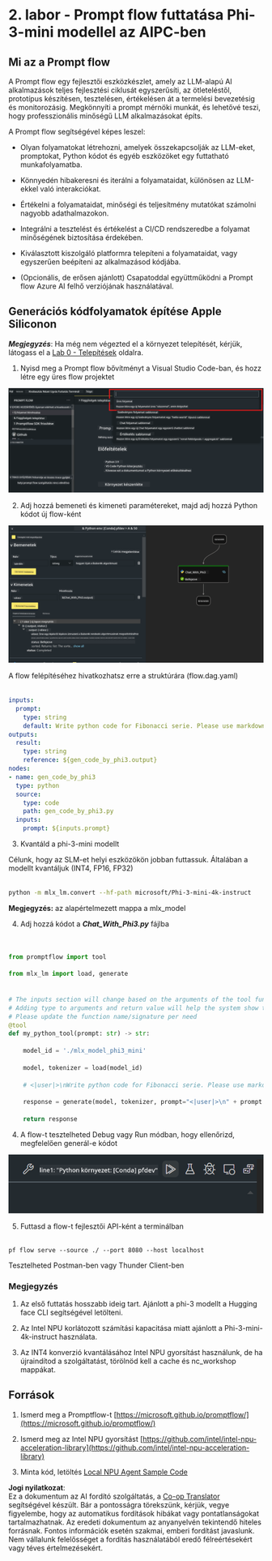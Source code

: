 <!--
CO_OP_TRANSLATOR_METADATA:
{
  "original_hash": "3dbbf568625b1ee04b354c2dc81d3248",
  "translation_date": "2025-07-17T04:28:19+00:00",
  "source_file": "md/02.Application/02.Code/Phi3/VSCodeExt/HOL/Apple/02.PromptflowWithMLX.md",
  "language_code": "hu"
}
-->
# **2. labor - Prompt flow futtatása Phi-3-mini modellel az AIPC-ben**

## **Mi az a Prompt flow**

A Prompt flow egy fejlesztői eszközkészlet, amely az LLM-alapú AI alkalmazások teljes fejlesztési ciklusát egyszerűsíti, az ötleteléstől, prototípus készítésen, tesztelésen, értékelésen át a termelési bevezetésig és monitorozásig. Megkönnyíti a prompt mérnöki munkát, és lehetővé teszi, hogy professzionális minőségű LLM alkalmazásokat építs.

A Prompt flow segítségével képes leszel:

- Olyan folyamatokat létrehozni, amelyek összekapcsolják az LLM-eket, promptokat, Python kódot és egyéb eszközöket egy futtatható munkafolyamatba.

- Könnyedén hibakeresni és iterálni a folyamataidat, különösen az LLM-ekkel való interakciókat.

- Értékelni a folyamataidat, minőségi és teljesítmény mutatókat számolni nagyobb adathalmazokon.

- Integrálni a tesztelést és értékelést a CI/CD rendszeredbe a folyamat minőségének biztosítása érdekében.

- Kiválasztott kiszolgáló platformra telepíteni a folyamataidat, vagy egyszerűen beépíteni az alkalmazásod kódjába.

- (Opcionális, de erősen ajánlott) Csapatoddal együttműködni a Prompt flow Azure AI felhő verziójának használatával.



## **Generációs kódfolyamatok építése Apple Siliconon**

***Megjegyzés***: Ha még nem végezted el a környezet telepítését, kérjük, látogass el a [Lab 0 - Telepítések](./01.Installations.md) oldalra.

1. Nyisd meg a Prompt flow bővítményt a Visual Studio Code-ban, és hozz létre egy üres flow projektet

![create](../../../../../../../../../translated_images/pf_create.bde888dc83502eba082a058175bbf1eee6791219795393a386b06fd3043ec54d.hu.png)

2. Adj hozzá bemeneti és kimeneti paramétereket, majd adj hozzá Python kódot új flow-ként

![flow](../../../../../../../../../translated_images/pf_flow.520824c0969f2a94f17e947f86bdc4b4c6c88a2efa394fe3bcfb58c0dbc578a7.hu.png)


A flow felépítéséhez hivatkozhatsz erre a struktúrára (flow.dag.yaml)

```yaml

inputs:
  prompt:
    type: string
    default: Write python code for Fibonacci serie. Please use markdown as output
outputs:
  result:
    type: string
    reference: ${gen_code_by_phi3.output}
nodes:
- name: gen_code_by_phi3
  type: python
  source:
    type: code
    path: gen_code_by_phi3.py
  inputs:
    prompt: ${inputs.prompt}


```

3. Kvantáld a phi-3-mini modellt

Célunk, hogy az SLM-et helyi eszközökön jobban futtassuk. Általában a modellt kvantáljuk (INT4, FP16, FP32)


```bash

python -m mlx_lm.convert --hf-path microsoft/Phi-3-mini-4k-instruct

```

**Megjegyzés:** az alapértelmezett mappa a mlx_model

4. Adj hozzá kódot a ***Chat_With_Phi3.py*** fájlba


```python


from promptflow import tool

from mlx_lm import load, generate


# The inputs section will change based on the arguments of the tool function, after you save the code
# Adding type to arguments and return value will help the system show the types properly
# Please update the function name/signature per need
@tool
def my_python_tool(prompt: str) -> str:

    model_id = './mlx_model_phi3_mini'

    model, tokenizer = load(model_id)

    # <|user|>\nWrite python code for Fibonacci serie. Please use markdown as output<|end|>\n<|assistant|>

    response = generate(model, tokenizer, prompt="<|user|>\n" + prompt  + "<|end|>\n<|assistant|>", max_tokens=2048, verbose=True)

    return response


```

4. A flow-t tesztelheted Debug vagy Run módban, hogy ellenőrizd, megfelelően generál-e kódot

![RUN](../../../../../../../../../translated_images/pf_run.4239e8a0b420a58284edf6ee1471c1697c345670313c8e7beac0edaee15b9a9d.hu.png)

5. Futtasd a flow-t fejlesztői API-ként a terminálban

```

pf flow serve --source ./ --port 8080 --host localhost   

```

Tesztelheted Postman-ben vagy Thunder Client-ben


### **Megjegyzés**

1. Az első futtatás hosszabb ideig tart. Ajánlott a phi-3 modellt a Hugging face CLI segítségével letölteni.

2. Az Intel NPU korlátozott számítási kapacitása miatt ajánlott a Phi-3-mini-4k-instruct használata.

3. Az INT4 konverzió kvantálásához Intel NPU gyorsítást használunk, de ha újraindítod a szolgáltatást, törölnöd kell a cache és nc_workshop mappákat.



## **Források**

1. Ismerd meg a Promptflow-t [https://microsoft.github.io/promptflow/](https://microsoft.github.io/promptflow/)

2. Ismerd meg az Intel NPU gyorsítást [https://github.com/intel/intel-npu-acceleration-library](https://github.com/intel/intel-npu-acceleration-library)

3. Minta kód, letöltés [Local NPU Agent Sample Code](../../../../../../../../../code/07.Lab/01/AIPC/local-npu-agent)

**Jogi nyilatkozat**:  
Ez a dokumentum az AI fordító szolgáltatás, a [Co-op Translator](https://github.com/Azure/co-op-translator) segítségével készült. Bár a pontosságra törekszünk, kérjük, vegye figyelembe, hogy az automatikus fordítások hibákat vagy pontatlanságokat tartalmazhatnak. Az eredeti dokumentum az anyanyelvén tekintendő hiteles forrásnak. Fontos információk esetén szakmai, emberi fordítást javaslunk. Nem vállalunk felelősséget a fordítás használatából eredő félreértésekért vagy téves értelmezésekért.